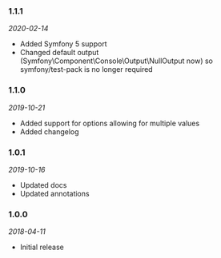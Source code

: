 ### 1.1.1
_2020-02-14_

  * Added Symfony 5 support
  * Changed default output (Symfony\Component\Console\Output\NullOutput now) so symfony/test-pack is no longer required

### 1.1.0
_2019-10-21_

  * Added support for options allowing for multiple values
  * Added changelog
  
  ### 1.0.1
  _2019-10-16_

  * Updated docs
  * Updated annotations

### 1.0.0
_2018-04-11_

  * Initial release
